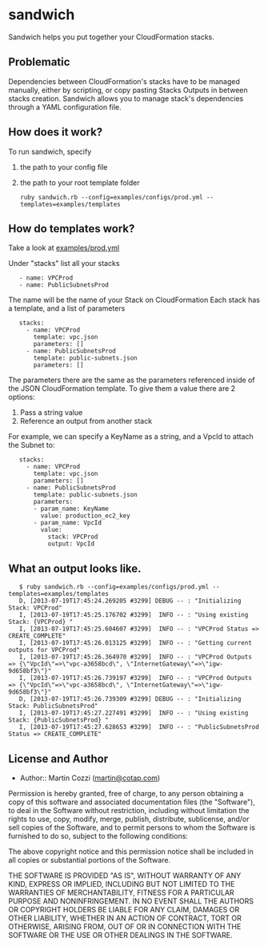 sandwich
========

Sandwich helps you put together your CloudFormation stacks.


Problematic
-----------
Dependencies between CloudFormation's stacks have to be managed manually, either by scripting, or copy pasting Stacks Outputs in between stacks creation.
Sandwich allows you to manage stack's dependencies through a YAML configuration file.

## How does it work?
To run sandwich, specify
1. the path to your config file 
2. the path to your root template folder

       ruby sandwich.rb --config=examples/configs/prod.yml --templates=examples/templates
       
## How do templates work?
Take a look at [examples/prod.yml](https://github.com/CoTap/sandwich/blob/master/examples/configs/prod.yml)

Under "stacks" list all your stacks
       
       - name: VPCProd
       - name: PublicSubnetsProd
       
The name will be the name of your Stack on CloudFormation
Each stack has a template, and a list of parameters
       
       stacks:
         - name: VPCProd
           template: vpc.json
           parameters: []
         - name: PublicSubnetsProd
           template: public-subnets.json
           parameters: []
           
The parameters there are the same as the parameters referenced inside of the JSON CloudFormation template. To give them a value there are 2 options:

1. Pass a string value
2. Reference an output from another stack

For example, we can specify a KeyName as a string, and a VpcId to attach the Subnet to:

       stacks:
         - name: VPCProd
           template: vpc.json
           parameters: []
         - name: PublicSubnetsProd
           template: public-subnets.json
           parameters:
           - param_name: KeyName
             value: production_ec2_key
           - param_name: VpcId
             value:
               stack: VPCProd
               output: VpcId

## What an output looks like.

       $ ruby sandwich.rb --config=examples/configs/prod.yml --templates=examples/templates
       D, [2013-07-19T17:45:24.269205 #3299] DEBUG -- : "Initializing Stack: VPCProd"
       I, [2013-07-19T17:45:25.176702 #3299]  INFO -- : "Using existing Stack: {VPCProd} "
       I, [2013-07-19T17:45:25.604607 #3299]  INFO -- : "VPCProd Status => CREATE_COMPLETE"
       I, [2013-07-19T17:45:26.013125 #3299]  INFO -- : "Getting current outputs for VPCProd"
       I, [2013-07-19T17:45:26.364970 #3299]  INFO -- : "VPCProd Outputs => {\"VpcId\"=>\"vpc-a3658bcd\", \"InternetGateway\"=>\"igw-9d658bf3\"}"
       I, [2013-07-19T17:45:26.739197 #3299]  INFO -- : "VPCProd Outputs => {\"VpcId\"=>\"vpc-a3658bcd\", \"InternetGateway\"=>\"igw-9d658bf3\"}"
       D, [2013-07-19T17:45:26.739309 #3299] DEBUG -- : "Initializing Stack: PublicSubnetsProd"
       I, [2013-07-19T17:45:27.227491 #3299]  INFO -- : "Using existing Stack: {PublicSubnetsProd} "
       I, [2013-07-19T17:45:27.628653 #3299]  INFO -- : "PublicSubnetsProd Status => CREATE_COMPLETE"

## License and Author

- Author:: Martin Cozzi (<martin@cotap.com>)

Permission is hereby granted, free of charge, to any person obtaining
a copy of this software and associated documentation files (the
"Software"), to deal in the Software without restriction, including
without limitation the rights to use, copy, modify, merge, publish,
distribute, sublicense, and/or sell copies of the Software, and to
permit persons to whom the Software is furnished to do so, subject to
the following conditions:

The above copyright notice and this permission notice shall be
included in all copies or substantial portions of the Software.

THE SOFTWARE IS PROVIDED "AS IS", WITHOUT WARRANTY OF ANY KIND,
EXPRESS OR IMPLIED, INCLUDING BUT NOT LIMITED TO THE WARRANTIES OF
MERCHANTABILITY, FITNESS FOR A PARTICULAR PURPOSE AND
NONINFRINGEMENT. IN NO EVENT SHALL THE AUTHORS OR COPYRIGHT HOLDERS BE
LIABLE FOR ANY CLAIM, DAMAGES OR OTHER LIABILITY, WHETHER IN AN ACTION
OF CONTRACT, TORT OR OTHERWISE, ARISING FROM, OUT OF OR IN CONNECTION
WITH THE SOFTWARE OR THE USE OR OTHER DEALINGS IN THE SOFTWARE.
